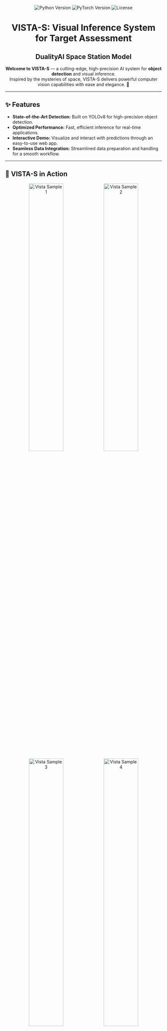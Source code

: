 <p align="center">
  <img src="https://img.shields.io/badge/Python-3.8%2B-blue?style=for-the-badge&logo=python" alt="Python Version">
  <img src="https://img.shields.io/badge/PyTorch-1.9%2B-orange?style=for-the-badge&logo=pytorch" alt="PyTorch Version">
  <img src="https://img.shields.io/badge/License-MIT-green?style=for-the-badge" alt="License">
</p>

<h1 align="center">VISTA-S: Visual Inference System for Target Assessment</h1>
<h2 align="center">DualityAI Space Station Model</h2>

<p align="center">
  <b>Welcome to <strong>VISTA-S</strong></b> — a cutting-edge, high-precision AI system for <b>object detection</b> and visual inference.<br>
  Inspired by the mysteries of space, VISTA-S delivers powerful computer vision capabilities with ease and elegance. 🌌
</p>

---

## ✨ Features

- **State-of-the-Art Detection:** Built on YOLOv8 for high-precision object detection.
- **Optimized Performance:** Fast, efficient inference for real-time applications.
- **Interactive Demo:** Visualize and interact with predictions through an easy-to-use web app.
- **Seamless Data Integration:** Streamlined data preparation and handling for a smooth workflow.

---

## 📸 VISTA-S in Action

<p align="center">
  <img src="https://github.com/user-attachments/assets/ef5defcd-19df-4515-be84-acdd09346f24" width="47%" alt="Vista Sample 1">
  <img src="https://github.com/user-attachments/assets/bd32a41b-ecf9-48e3-b233-11f638d9783c" width="47%" alt="Vista Sample 2">
  <br><br>
  <img src="https://github.com/user-attachments/assets/ad7b5e0a-3c0a-47b6-8202-efc10d108cd2" width="47%" alt="Vista Sample 3">
  <img src="https://github.com/user-attachments/assets/1b65551c-454b-4799-b8dc-136a10ea9b26" width="47%" alt="Vista Sample 4">
</p>

---

## ⚡ Quickstart

**Get up and running in minutes!**

### 1. Create Environment

```bash
conda env create -f environment.yaml
```

### 2. Activate Environment

```bash
conda activate VISTA
```

---

### 📦 Data Preparation

- **Download the Falcon Dataset:**  
  [Download here](#) <!-- Replace with actual link if available -->

- **Unzip & Place:**  
  Extract the dataset and copy its contents to:

  ```
  data/raw/
  ```

> **Note:** The dataset is NOT included in this repository due to its size. Please download it manually.

---

### 🏋️‍♂️ Training

Train the model on your machine:

```bash
python src/train.py
```

---

### 🔍 Inference

Detect objects in a sample image:

```bash
python src/detect.py data/raw/test/images/sample.jpg
```

---

### 🖥️ Demo Application

Experience VISTA-S through the interactive web app:

1. **Navigate to the app directory:**

    ```bash
    cd app
    ```

2. **Install requirements:**

    ```bash
    pip install -r requirements.txt
    ```

3. **Start the backend server:**

    ```bash
    python backend.py
    ```

---

## 📊 Performance

VISTA-S achieves exceptional results on the Falcon dataset:

- **Precision:** ~0.9797
- **Recall:** ~0.9088
- **mAP@0.5:** ~0.9416
- **mAP@0.5:0.95:** ~0.8843

These scores are based on the YOLOv8 architecture.  
For detailed logs and more metrics, see the `models/logs/yolov8_observo/` directory.

---

## 📁 Project Structure

```
├── app/                   # Flask backend app
│   ├── backend.py
│   ├── routes.py
│   ├── simple_backend.py
│   ├── requirements.txt
│   └── templates/
│       └── index.html
├── config/
│   └── observo.yaml
├── data/
│   └── raw/
│       ├── classes.txt
│       ├── predict.py
│       ├── train.py
│       ├── visualize.py
│       ├── yolo_params.yaml
│       └── data/
├── docs/
│   └── report_outline.md
├── mobile/
│   ├── src/
│   │   ├── App.js
│   │   ├── api/
│   │   └── screens/
│   ├── package.json
│   ├── README.md
│   └── SETUP.md
├── models/
│   ├── weights/
│   └── logs/
├── notebooks/
│   ├── EDA.ipynb
│   └── train_yolov8.ipynb
├── src/
│   ├── detect.py
│   ├── train.py
│   ├── utils.py
│   └── constraints.txt
├── uploads/
├── Web_App_frontend/
│   ├── src/
│   │   ├── components/
│   │   ├── pages/
│   │   └── hooks/
│   ├── package.json
│   └── vite.config.ts
├── environment.yaml
├── requirements.txt
├── requirements_minimal.txt
├── render.yaml
├── gunicorn_config.py
├── Procfile
├── .gitignore
├── .gitattributes
├── DEPLOYMENT.md
└── README.md
```

---

## ⚠️ DO NOT COMMIT SENSITIVE OR LARGE FILES

- **Model weights, logs, uploads, and raw data are excluded via `.gitignore`.**
- **Do NOT commit files in `models/weights/`, `models/logs/`, `uploads/`, or `data/raw/`.**
- **Notebooks and environment folders are also excluded.**

---

## 🤝 Contributing

We welcome your contributions!

1. **Fork** the repository.
2. **Create a branch** for your changes.
3. **Submit a pull request** with a clear description.

For major changes or new features, please open an issue first to discuss.

---

## 📄 License

This project is licensed under the **MIT License**.  
See the [LICENSE](LICENSE) file for details.

---

<p align="center">
  ✨ Explore the universe with VISTA-S! <br>
  Star the repo, open issues, or contribute to its growth.<br>
  Your feedback and contributions are always welcome.
</p>
